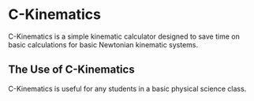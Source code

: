 # C-Kinematics
C-Kinematics is a simple kinematic calculator designed to save time on basic calculations for basic Newtonian kinematic systems.
## The Use of C-Kinematics
C-Kinematics is useful for any students in a basic physical science class. 
